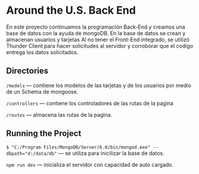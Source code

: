 # Around the U.S. Back End

En este proyecto continuamos la programación Back-End y creamos una base de datos con la ayuda de mongoDB.
En la base de datos se crean y almacenan usuarios y tarjetas
Al no tener el Front-End integrado, se utilizó Thunder Client para hacer solicitudes al servidor y corroborar que el codigo entrega los datos solicitados.

## Directories

`/models` — contiene los modelos de las tarjetas y de los usuarios por medio de un Schema de mongoose.

`/controllers` — contiene los controladores de las rutas de la pagina

`/routes` — almacena las rutas de la pagina.

## Running the Project

`$ "C:/Program Files/MongoDB/Server/6.0/bin/mongod.exe" --dbpath="d:/data/db"` — se utiliza para inicilizar la base de datos.

`npm run dev` — inicializa el servidor con capacidad de auto cargado.
